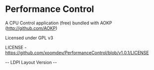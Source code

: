 Performance Control
===================

A CPU Control application (free) bundled with AOKP (http://github.com/AOKP)

Licensed under GPL v3

LICENSE - https://github.com/xoomdev/PerformanceControl/blob/v1.0.1/LICENSE

-- LDPI Layout Version --

